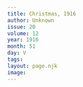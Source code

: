 ```yaml
---
title: Christmas, 1916
author: Unknown
issue: 20
volume: 12
year: 1916
month: 51
day: V
tags:
layout: page.njk
image:
---
```


